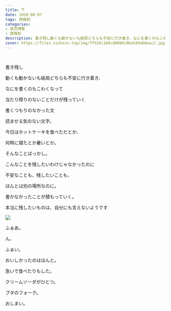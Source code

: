 ```yaml
---
title: 𐂐 
date: 2020-08-07
tags: 西條和
categories: 
- 成员博客
- 西條和
description: 書き残し動くも動かないも結局どちらも不安に行き着き、なにを書くのもこわくなって...
cover: https://files.zzzhxxx.top/img/ff526c1b8cd0804c06a549a66eac2.jpg 
---
```


        ﻿


















書き残し



























動くも動かないも結局どちらも不安に行き着き、








なにを書くのもこわくなって











当たり障りのないことだけが残っていく















書くつもりのなかった文










読ませる気のない文字。





















今日はホットケーキを食べただとか、





何時に寝たとか暑いとか。











そんなことばっかし。














こんなことを残したいわけじゃなかったのに










不安なことも、残したいことも、

ほんとは別の場所なのに。














書かなかったことが積もっていく。






















本当に残したいものは、自分にも言えないようです
































![](https://files.zzzhxxx.top/img/ff526c1b8cd0804c06a549a66eac2.jpg)







ふぁあ。


















ん、










ふぁい。
















おいしかったのはほんと。














急いで食べたりもした。


















クリームソーダがひとつ。




















ブタのフォーク。
















おしまい。


